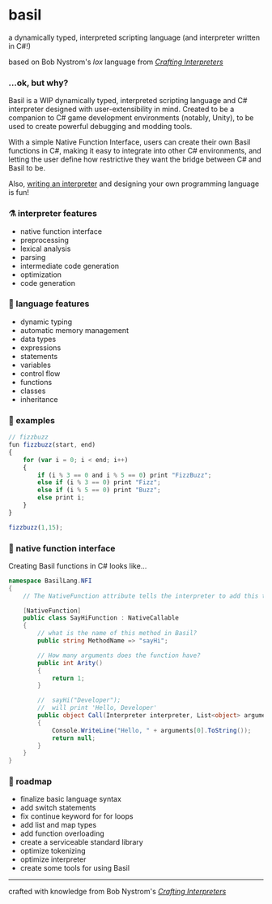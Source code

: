 # basil
a dynamically typed, interpreted scripting language (and interpreter written in C#!)

based on Bob Nystrom's *lox* language from [*Crafting Interpreters*](https://craftinginterpreters.com/)

### ...ok, but why?
Basil is a WIP dynamically typed, interpreted scripting language and C# interpreter designed with user-extensibility in mind.  Created to be a companion to C# game development environments (notably, Unity), to be used to create powerful debugging and modding tools.  

With a simple Native Function Interface, users can create their own Basil functions in C#, making it easy to integrate into other C# environments, and letting the user define how restrictive they want the bridge between C# and Basil to be.

Also, [writing an interpreter](https://craftinginterpreters.com/) and designing your own programming language is fun!

### ⚗ interpreter features
- native function interface
- preprocessing
- lexical analysis
- parsing
- intermediate code generation
- optimization
- code generation

### 💭 language features
- dynamic typing
- automatic memory management
- data types
- expressions
- statements
- variables
- control flow
- functions
- classes
- inheritance

### 📝 examples
```javascript
// fizzbuzz
fun fizzbuzz(start, end)
{
    for (var i = 0; i < end; i++)
    {
        if (i % 3 == 0 and i % 5 == 0) print "FizzBuzz";
        else if (i % 3 == 0) print "Fizz";
        else if (i % 5 == 0) print "Buzz";
        else print i;
    }
}

fizzbuzz(1,15);
```

### 🌉 native function interface
Creating Basil functions in C# looks like...
```csharp
namespace BasilLang.NFI
{
    // The NativeFunction attribute tells the interpreter to add this to its Basil function library

    [NativeFunction]
    public class SayHiFunction : NativeCallable
    {
        // what is the name of this method in Basil?
        public string MethodName => "sayHi";

        // How many arguments does the function have?
        public int Arity()
        {
            return 1;
        }

        //  sayHi("Developer");
        //  will print 'Hello, Developer'
        public object Call(Interpreter interpreter, List<object> arguments)
        {
            Console.WriteLine("Hello, " + arguments[0].ToString());
            return null;
        }
    }
}

```

### 🚋 roadmap
- finalize basic language syntax
- add switch statements
- fix continue keyword for for loops
- add list and map types
- add function overloading
- create a serviceable standard library
- optimize tokenizing
- optimize interpreter
- create some tools for using Basil
___
crafted with knowledge from Bob Nystrom's [*Crafting Interpreters*](https://craftinginterpreters.com/)
